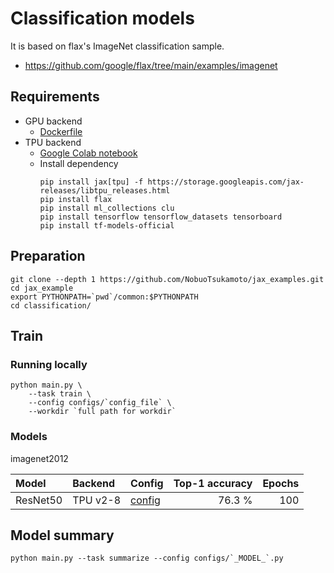 # Classification models

It is based on flax's ImageNet classification sample.
- https://github.com/google/flax/tree/main/examples/imagenet

## Requirements
- GPU backend
    - [Dockerfile](../docker/Dockerfile)
- TPU backend
    - [Google Colab notebook](./notebook/train_image_classification_model_tpu.ipynb)
    - Install dependency  
      ```
      pip install jax[tpu] -f https://storage.googleapis.com/jax-releases/libtpu_releases.html
      pip install flax
      pip install ml_collections clu
      pip install tensorflow tensorflow_datasets tensorboard
      pip install tf-models-official
      ```

## Preparation

```
git clone --depth 1 https://github.com/NobuoTsukamoto/jax_examples.git
cd jax_example
export PYTHONPATH=`pwd`/common:$PYTHONPATH
cd classification/
```

## Train

### Running locally
```
python main.py \
    --task train \
    --config configs/`config_file` \
    --workdir `full path for workdir`
```

### Models

imagenet2012

| Model | Backend | Config | Top-1 accuracy | Epochs |
| :--   | :--     | :--  | --: | --: |
| ResNet50 | TPU v2-8 | [config](./configs/imagenet_resnet50_v1_tpu.py) | 76.3 % | 100 |



## Model summary
```
python main.py --task summarize --config configs/`_MODEL_`.py
```
